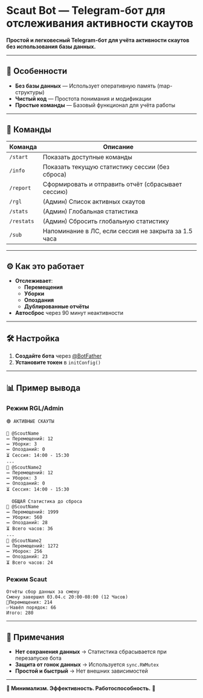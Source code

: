 # **Scaut Bot — Telegram-бот для отслеживания активности скаутов**  

**Простой и легковесный Telegram-бот для учёта активности скаутов без использования базы данных.**  

---

## **📌 Особенности**  
- **Без базы данных** — Использует оперативную память (map-структуры)  
- **Чистый код** — Простота понимания и модификации  
- **Простые команды** — Базовый функционал для учёта работы  

---

## **🚀 Команды**  

| Команда | Описание |  
|---------|------------|  
| `/start` | Показать доступные команды |  
| `/info` | Показать текущую статистику сессии (без сброса) |  
| `/report` | Сформировать и отправить отчёт (сбрасывает сессию) |  
| `/rgl` | (Админ) Список активных скаутов |  
| `/stats` | (Админ) Глобальная статистика |  
| `/restats` | (Админ) Сбросить глобальную статистику |  
| `/sub` | Напоминание в ЛС, если сессия не закрыта за 1.5 часа |  

---

## **⚙️ Как это работает**  
- **Отслеживает**:  
  - **Перемещения**  
  - **Уборки**   
  - **Опоздания**
  - **Дублированные отчёты** 
- **Автосброс** через 90 минут неактивности  

---

## **🛠 Настройка**  
1. **Создайте бота** через [@BotFather](https://t.me/BotFather)  
2. **Установите токен** в `initConfig()`  

---

## **📊 Пример вывода**  
### **Режим RGL/Admin** 
```
🟢 АКТИВНЫЕ СКАУТЫ

👤 @ScoutName  
➖ Перемещений: 12  
➖ Уборки: 3  
➖ Опозданий: 0  
⏳ Сессия: 14:00 - 15:30  
---
👤 @ScoutName2  
➖ Перемещений: 12  
➖ Уборок: 3  
➖ Опозданий: 0  
⏳ Сессия: 14:00 - 15:30

  ОБЩАЯ Статистика до сброса
👤 @ScoutName  
➖ Перемещений: 1999 
➖ Уборки: 560
➖ Опозданий: 28
⏳ Всего часов: 36
---
👤 @ScoutName2  
➖ Перемещений: 1272  
➖ Уборок: 256
➖ Опозданий: 23
⏳ Всего часов: 24

```  

### **Режим Scaut**  
```
Отчёты сбор данных за смену
Смену завершил 03.04.c 20:00-08:00 (12 Часов)
🔁Перемещения: 214
✅Навёл порядок: 66
Итого: 280  
```  

---

## **📝 Примечания**  
- **Нет сохранения данных** → Статистика сбрасывается при перезапуске бота  
- **Защита от гонок данных** → Используется `sync.RWMutex`  
- **Простой и быстрый** → Нет внешних зависимостей  

--- 

**🔹 Минимализм. Эффективность. Работоспособность.** 🚀
